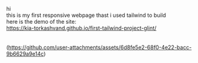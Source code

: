 hi<br>
this is my first responsive webpage thast i used tailwind to build <br>
here is the demo of the site:<br>
https://kia-torkashvand.github.io/first-tailwind-project-glint/<br><br><br>
(https://github.com/user-attachments/assets/6d8fe5e2-68f0-4e22-bacc-9b6629a9e14c)
